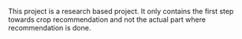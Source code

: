This project is a research based project.
It only contains the first step towards crop recommendation and not the actual part where recommendation is done.

